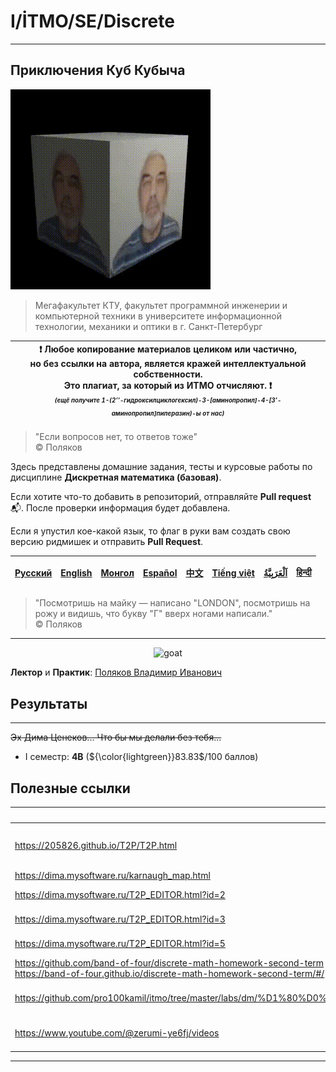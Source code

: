 # I/İTMO/SE/Discrete

---
## Приключения Куб Кубыча
![cube](/img/gifs/Поляков_куб.gif)
> Мегафакультет КТУ, факультет программной инженерии и компьютерной техники в университете информационной технологии, механики и оптики в г. Санкт-Петербург

| :exclamation: <b>Любое копирование материалов целиком или частично,<br>но без ссылки на автора, является кражей интеллектуальной собственности.<br>Это плагиат, за который из ИТМО отчисляют.</b> :exclamation:<br><sub><sup><i>(ещё получите 1-(2’’-гидроксилциклогексил)-3-[аминопропил]-4-[3’-аминопропил]пиперазин)-ы от нас)</sup></sub></b> |
|---------------------------------------------------------------------------------------------------------------------------------------------------------------------------------------------------------------------------------------------------------------------------------------------------------------------------------------------------|

> "Если вопросов нет, то ответов тоже"\
© Поляков

Здесь представлены домашние задания, тесты и курсовые работы по дисциплине **Дискретная математика (базовая)**.

Если хотите что-то добавить в репозиторий, отправляйте **Pull request** :mailbox_with_mail:. После проверки информация будет добавлена.

Если я упустил кое-какой язык, то флаг в руки вам создать свою версию ридмишек и отправить **Pull Request**.

| [<strong>Русский</strong>](https://github.com/XVIIStarPlatinum/itmo/blob/master/Software%20Engineering/README.md) | [<strong>English</strong>](https://github.com/XVIIStarPlatinum/itmo/blob/master/Software%20Engineering/.docs/README_EN.md) | [<strong>Монгол</strong>](https://github.com/XVIIStarPlatinum/itmo/blob/master/Software%20Engineering/.docs/README_MN.md) | [<strong>Español</strong>](https://github.com/XVIIStarPlatinum/itmo/blob/master/Software%20Engineering/.docs/README_ES.md) | [<strong>中文</strong>](https://github.com/XVIIStarPlatinum/itmo/blob/master/Software%20Engineering/.docs/README_CN.md) | [<strong>Tiếng việt</strong>](https://github.com/XVIIStarPlatinum/itmo/blob/master/Software%20Engineering/.docs/README_VN.md) | [<strong><p dir="rtl" lang="ar">اَلْعَرَبِيَّةُ</p></strong>](https://github.com/XVIIStarPlatinum/itmo/blob/master/Software%20Engineering/.docs/README_AR.md) | [<strong>हिन्दी</strong>](https://github.com/XVIIStarPlatinum/itmo/blob/master/Software%20Engineering/.docs/README_IN.md) |
|-------------------------------------------------------------------------------------------------------------------|----------------------------------------------------------------------------------------------------------------------------|---------------------------------------------------------------------------------------------------------------------------|----------------------------------------------------------------------------------------------------------------------------|-----------------------------------------------------------------------------------------------------------------------|-------------------------------------------------------------------------------------------------------------------------------|---------------------------------------------------------------------------------------------------------------------------------------------------------------|---------------------------------------------------------------------------------------------------------------------------|

> "Посмотришь на майку — написано "LONDON", посмотришь на рожу и видишь, что букву "Г" вверх ногами написали."\
© Поляков
---
<p align="center">
    <img src="https://media1.tenor.com/m/OR1w0C7IbgEAAAAd/the-goat.gif" alt="goat">
</p>

**Лектор** и **Практик**: [Поляков Владимир Иванович](https://my.itmo.ru/persons/100054)

## Результаты
---
<s>Эх Дима Ценеков... Что бы мы делали без тебя...</s>
- I семестр: **4B** (${\color{lightgreen}}83.83$/100 баллов)
## Полезные ссылки <a name="links"></a>
| Ссылка                                                                                                                                       | Описание                                                            |
|----------------------------------------------------------------------------------------------------------------------------------------------|---------------------------------------------------------------------|
| https://205826.github.io/T2P/T2P.html                                                                                                        | Решаторы от Димы Ценекова (ДЗ 4-8)                                  |
| https://dima.mysoftware.ru/karnaugh_map.html                                                                                                 | Карты Карно                                                         |
| https://dima.mysoftware.ru/T2P_EDITOR.html?id=2                                                                                              | Алгоритм Вейсмана                                                   |
| https://dima.mysoftware.ru/T2P_EDITOR.html?id=3                                                                                              | Алгоритм Краскала                                                   |
| https://dima.mysoftware.ru/T2P_EDITOR.html?id=5                                                                                              | Метод ветвей и границ                                               |
| https://github.com/band-of-four/discrete-math-homework-second-term <br> https://band-of-four.github.io/discrete-math-homework-second-term/#/ | Решаторы ДЗ II семестра                                             |
| https://github.com/pro100kamil/itmo/tree/master/labs/dm/%D1%80%D0%B5%D1%88%D0%B0%D0%BB%D0%BA%D0%B8%20%D0%B4%D0%B8%D1%81%D0%BA%D1%80%D1%8B    | Решатор от КОГО?!?! [Камиля](https://github.com/pro100kamil/)?!?!   |
| https://www.youtube.com/@zerumi-ye6fj/videos                                                                                                 | Разборы КР и тестов от [@DecafMango](https://github.com/DecafMango) |

---